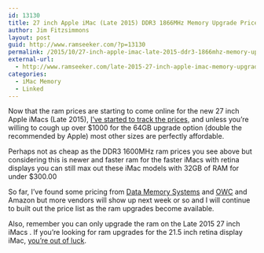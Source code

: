 ```yaml
---
id: 13130
title: 27 inch Apple iMac (Late 2015) DDR3 1866MHz Memory Upgrade Prices
author: Jim Fitzsimmons
layout: post
guid: http://www.ramseeker.com/?p=13130
permalink: /2015/10/27-inch-apple-imac-late-2015-ddr3-1866mhz-memory-upgrade-prices/
external-url:
  - http://www.ramseeker.com/late-2015-27-inch-apple-imac-memory-upgrade-prices/
categories:
  - iMac Memory
  - Linked
---
```

Now that the ram prices are starting to come online for the new 27 inch Apple iMacs (Late 2015), [I&#8217;ve started to track the prices,][1] and unless you&#8217;re willing to cough up over $1000 for the 64GB upgrade option (double the recommended by Apple) most other sizes are perfectly affordable.

Perhaps not as cheap as the DDR3 1600MHz ram prices you see above but considering this is newer and faster ram for the faster iMacs with retina displays you can still max out these iMac models with 32GB of RAM for under $300.00

So far, I&#8217;ve found some pricing from [Data Memory Systems][2] and [OWC][3] and Amazon but more vendors will show up next week or so and I will continue to built out the price list as the ram upgrades become available.

Also, remember you can only upgrade the ram on the Late 2015 27 inch iMacs . If you&#8217;re looking for ram upgrades for the 21.5 inch retina display iMac, [you&#8217;re out of luck][4].

 [1]: http://www.ramseeker.com/late-2015-27-inch-apple-imac-memory-upgrade-prices/
 [2]: http://www.ramseeker.com/2015/10/data-memory-system-memory-upgrades-for-apple-27-inch-imac-late-2015/
 [3]: http://www.ramseeker.com/2015/10/owc-now-carries-memory-for-late-2015-27-inch-retina-display-imacs/
 [4]: http://www.ramseeker.com/2015/10/owc-confirms-new-21-5-inch-late-2015-retina-imacs-cant-accept-user-installed-ram-upgrades/

